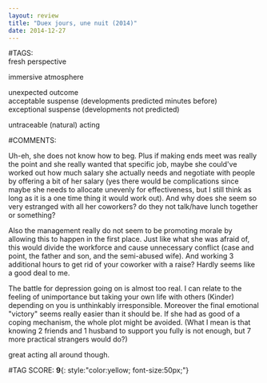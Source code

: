 ```yaml
---  
layout: review  
title: "Duex jours, une nuit (2014)"  
date: 2014-12-27  
---  
```

  
#TAGS:  
fresh perspective  
  
immersive atmosphere  
  
unexpected outcome  
acceptable suspense (developments predicted minutes before)  
exceptional suspense (developments not predicted)  
  
untraceable (natural) acting  
  
#COMMENTS:  
  
Uh-eh, she does not know how to beg. Plus if making ends meet was really the point and she really wanted that specific job, maybe she could've worked out how much salary she actually needs and negotiate with people by offering a bit of her salary (yes there would be complications since maybe she needs to allocate unevenly for effectiveness, but I still think as long as it is a one time thing it would work out). And why does she seem so very estranged with all her coworkers? do they not talk/have lunch together or something?  
  
Also the management really do not seem to be promoting morale by allowing this to happen in the first place. Just like what she was afraid of, this would divide the workforce and cause unnecessary conflict (case and point, the father and son, and the semi-abused wife). And working 3 additional hours to get rid of your coworker with a raise? Hardly seems like a good deal to me.  
  
The battle for depression going on is almost too real. I can relate to the feeling of unimportance but taking your own life with others (Kinder) depending on you is unthinkably irresponsible. Moreover the final emotional "victory" seems really easier than it should be. If she had as good of a coping mechanism, the whole plot might be avoided. (What I mean is that knowing 2 friends and 1 husband to support you fully is not enough, but 7 more practical strangers would do?)  
  
great acting all around though.  
  
  
  
  
  
#TAG SCORE: **9**{: style:"color:yellow; font-size:50px;"}  
